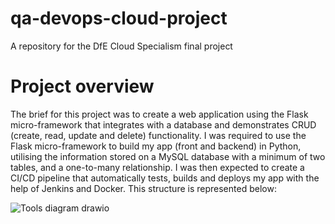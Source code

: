 # qa-devops-cloud-project
A repository for the DfE Cloud Specialism final project
# Project overview
The brief for this project was to create a web application using the Flask micro-framework that integrates with a database and demonstrates CRUD (create, read, update and delete) functionality. I was required to use the Flask micro-framework to build my app (front and backend) in Python, utilising the information stored on a MySQL database with a minimum of two tables, and a one-to-many relationship. I was then expected to create a CI/CD pipeline that automatically tests, builds and deploys my app with the help of Jenkins and Docker. This structure is represented below:

![Tools diagram drawio](https://user-images.githubusercontent.com/105214801/178483432-80aa9808-c931-47ff-9f38-729e34cd95e1.png)
